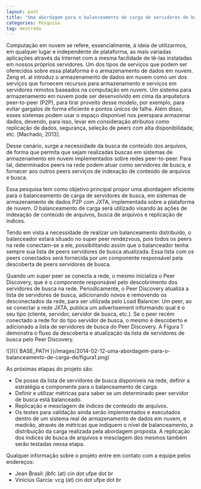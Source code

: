 ```yaml
---
layout: post
title: "Uma abordagem para o balanceamento de carga de servidores de busca em sistemas de armazenamento de dados P2P JXTA"
categories: Pesquisa
tag: mestrado
---
```


Computação em nuvem se refere, essencialmente, à ideia de utilizarmos, em qualquer lugar e independente de plataforma, as mais variadas aplicações através da Internet com a mesma facilidade de tê-las instaladas em nossos próprios servidores. Um dos tipos de serviços que podem ser oferecidos sobre essa plataforma é o armazenamento de dados em nuvem. Zeng et. al introduz o armazenamento de dados em nuvem como um dos serviços que fornecem recursos para armazenamento e serviços em servidores remotos baseados na computação em nuvem.
Um sistema para armazenamento em nuvem pode ser desenvolvido em cima da arquitetura peer-to-peer (P2P), para tirar proveito desse modelo, por exemplo, para evitar gargalos de forma eficiente e pontos únicos de falha. Além disso, esses sistemas podem usar o espaço disponível nos peerspara armazenar dados, devendo, para isso, levar em consideração atributos como replicação de dados, segurança, seleção de peers com alta disponibilidade, etc. [Machado, 2013].

Desse cenário, surge a necessidade da busca de conteúdo dos arquivos, de forma que permita que sejam realizadas buscas em sistemas de armazenamento em nuvem implementados sobre redes peer-to-peer. Para tal, determinados peers na rede podem atuar como servidores de busca, e fornecer aos outros peers serviços de indexação de conteúdo de arquivos e busca.

Essa pesquisa tem como objetivo principal propor uma abordagem eficiente para o balanceamento de carga de servidores de busca, em sistemas de armazenamento de dados P2P com JXTA, implementada sobre a plataforma de nuvem. O balanceamento de carga será utilizado visando às ações de indexação de conteúdo de arquivos, busca de arquivos e replicação de índices.

Tendo em vista a necessidade de realizar um balanceamento distribuído, o balanceador estará situado no super peer rendezvous, pois todos os peers na rede conectam-se a ele, possibilitando assim que o balanceador tenha sempre sua lista de peers servidores de busca atualizada. Essa lista com os peers conectados será fornecida por um componente responsável pela descoberta de peers servidores de busca.

Quando um super peer se conecta a rede, o mesmo inicializa o Peer Discovery, que é o componente responsável pelo descobrimento dos servidores de busca na rede. Periodicamente, o Peer Discovery atualiza a lista de servidores de busca, adicionando novos e removendo os desconectados da rede, para ser utilizada pelo Load Balancer. Um peer, ao se conectar a rede JXTA, publica um advertisement informando qual é o seu tipo (cliente, servidor, servidor de busca, etc.). Se o peer recém conectado a rede for do tipo servidor de busca, o mesmo é descoberto e adicionado a lista de servidores de busca do Peer Discovery. A Figura 1 demonstra o fluxo da descoberta e atualização da lista de servidores de busca pelo Peer Discovery.

![]({{ BASE_PATH }}/images/2014-02-12-uma-abordagem-para-o-balanceamento-de-carga-de/figura1.png)

As próximas etapas do projeto são:

* De posse da lista de servidores de busca disponíveis na rede, definir a estratégia e componente para o balanceamento de carga.
* Definir e utilizar métricas para saber se um determinado peer servidor de busca está balanceado.
* Replicação e mesclagem de índices de conteúdo de arquivos.
* Os testes para validação ainda serão implementados e executados dentro de um sistema real de armazenamento de dados em nuvem, e medirão, através de métricas que indiquem o nível de balanceamento, a distribuição da carga realizada pela abordagem proposta. A replicação dos índices de busca de arquivos e mesclagem dos mesmos também serão testadas nessa etapa.

Qualquer informação sobre o projeto entre em contato com a equipe pelos endereços:
* Jean Brasil: jlbfc (at) cin dot ufpe dot br
* Vinicius Garcia: vcg (at) cin dot ufpe dot br
